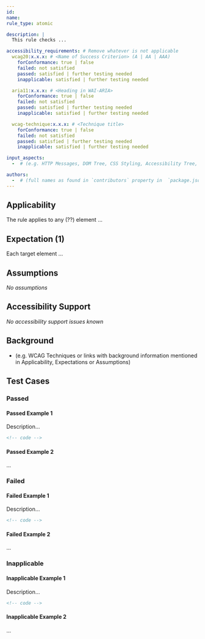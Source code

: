 ```yaml
---
id:
name:
rule_type: atomic

description: |
  This rule checks ...

accessibility_requirements: # Remove whatever is not applicable
  wcag20:x.x.x: # <Name of Success Criterion> (A | AA | AAA)
    forConformance: true | false
    failed: not satisfied
    passed: satisfied | further testing needed
    inapplicable: satisfied | further testing needed

  aria11:x.x.x: # <Heading in WAI-ARIA>
    forConformance: true | false
    failed: not satisfied
    passed: satisfied | further testing needed
    inapplicable: satisfied | further testing needed

  wcag-technique:x.x.x: # <Technique title>
    forConformance: true | false
    failed: not satisfied
    passed: satisfied | further testing needed
    inapplicable: satisfied | further testing needed

input_aspects:
  -  # (e.g. HTTP Messages, DOM Tree, CSS Styling, Accessibility Tree, Language, etc.,)

authors:
  -  # (full names as found in `contributors` property in  `package.json` - if not yet listed, please have authors added to the list)
---
```


## Applicability

The rule applies to any (??) element ...

## Expectation (1)

Each target element ...

## Assumptions

_No assumptions_

## Accessibility Support

_No accessibility support issues known_

## Background

- (e.g. WCAG Techniques or links with background information mentioned in Applicability, Expectations or Assumptions)

## Test Cases

### Passed

#### Passed Example 1

Description...

```html
<!-- code -->
```

#### Passed Example 2

...

### Failed

#### Failed Example 1

Description...

```html
<!-- code -->
```

#### Failed Example 2

...

### Inapplicable

#### Inapplicable Example 1

Description...

```html
<!-- code -->
```

#### Inapplicable Example 2

...
